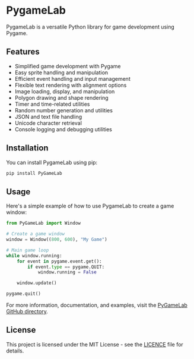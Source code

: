 # PygameLab

PygameLab is a versatile Python library for game development using Pygame.


## Features

- Simplified game development with Pygame
- Easy sprite handling and manipulation
- Efficient event handling and input management
- Flexible text rendering with alignment options
- Image loading, display, and manipulation
- Polygon drawing and shape rendering
- Timer and time-related utilities
- Random number generation and utilities
- JSON and text file handling
- Unicode character retrieval
- Console logging and debugging utilities


## Installation

You can install PygameLab using pip:

```bash
pip install PyGameLab
```


## Usage

Here's a simple example of how to use PygameLab to create a game window:

```python
from PyGameLab import Window

# Create a game window
window = Window((800, 600), "My Game")

# Main game loop
while window.running:
    for event in pygame.event.get():
        if event.type == pygame.QUIT:
            window.running = False

    window.update()

pygame.quit()
```

For more information, documentation, and examples, visit the [PyGameLab GitHub directory](documentation.md).


## License
This project is licensed under the MIT License - see the [LICENCE](LICENCE) file for details.


